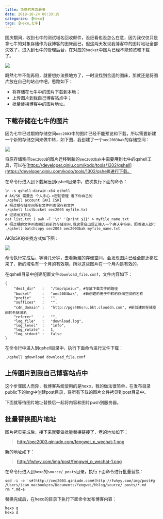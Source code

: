 ```yaml
---
title: 免费的东西最贵
date: 2018-10-24 00:30:19
categories: [Hexo]
tags: [Hexo,七牛]
---
```


国庆期间，收到七牛的测试域名回收邮件，没细看也没怎么在意，因为我仅仅只是拿七牛的对象存储作为我博客的图床而已，但这两天发现我博客中的图片地址全部失效了，进入到七牛的管理后台，在对应的`bucket`中图片已经不能预览和下载了。
<!--more-->
![](http://fwhyy.com/img/post/15399982263890.jpg)

既然七牛不能再用，就要想办法换地方了，一时没找到合适的图床，那就还是将图片放在自己的站点中吧。思路如下：

* 将存储在七牛中的图片下载到本地；
* 上传图片到我自己博客站点中；
* 批量替换博客中的图片地址。

## 下载存储在七牛的图片

因为七牛已过期的存储空间`oec2003`中的图片已经不能预览和下载，所以需要新建一个新的存储空间来做中转，如下图，我创建了一个`oec2003bak`的存储空间：

![](http://fwhyy.com/img/post/15401196133348.jpg)

将原存储空间`oec2003`的图片迁移到新的`oec2003bak`中需要用到七牛的qshell工具，可以在[https://developer.qiniu.com/kodo/tools/1302/qshell](https://developer.qiniu.com/kodo/tools/1302/qshell)进行下载。

在命令行进入到下载解压到qshell目录中，依次执行下面的命令：

```
ln -s qshell-darwin-x64 qshell
# AK/SK 需要去 个人中心->密钥管理 看下你自己的
./qshell account [AK] [SK]
# 把过期存储空间所有文件列表保存到文件
./qshell listbucket oec2003 myfile.txt
# 过滤出文件名
cat list.txt | awk -F '\t' '{print $1}' > myfile_name.txt
# 把过期的文件列表搬迁到新的存储空间,我这里会出现让输入一个确认字符串，照着输入就行
./qshell batchcopy oec2003 oec2003bak myfile_name.txt
```

AK和SK的查找方式如下图：

![](http://fwhyy.com/img/post/15401219200398.jpg)

命令执行完成后，等待几分钟，去看新建的存储空间，会发现图片已经全部迁移过来了，新的域名有一个月的有效期，所以这些图片在一个月内是有效的。

在qshell目录中创建配置文件`download_file.conf`，文件内容如下：

```
{
    "dest_dir"   :   "/tmp/qiniu/", #存放下载文件的路径
    "bucket"     :   "oec2003bak",  #新创建的用于中转的存储空间的名称
    "prefix"     :   "",
    "suffixes"   :   "",
    "cdn_domain" :   "http://pgs486sru.bkt.clouddn.com", #新创建的存储空间的外链域名
    "referer"    :   "",
    "log_file"   :   "download.log",
    "log_level"  :   "info",
    "log_rotate" :   1,
    "log_stdout" :   false
}
```

在命令行中进入到qshell目录中，执行下面命令进行文件下载：

```
./qshell qdownload download_file.conf
```

## 上传图片到我自己博客站点中

这个步骤因人而异，我博客系统使用的是hexo，我的做法很简单，在发布目录public下的img中创建post目录，将所有下载的图片文件拷贝到post目录中。

下面就等待图片地址替换后一起将内容和图片push到服务器。

## 批量替换图片地址

图片拷贝完成后，接下来就要做批量替换链接了，老的地址如下：

>http://oec2003.qiniudn.com/fengwei_p_wechat-1.png

新的地址如下：

>http://fwhyy.com/img/post/fengwei_p_wechat-1.png

在命令行进入到`hexo`的`source/_posts`目录，执行下面命令进行批量替换：

```
sed -i -e 's#(http://oec2003.qiniudn.com#(http://fwhyy.com/img/post#g' /Users/ican_macbookpro/Documents/fengwei/hblog/source/_posts/*.md
rm *.md-e
```

替换完成后，在hexo的目录下执行下面命令发布博客内容：

```
hexo g
hexo d
```

